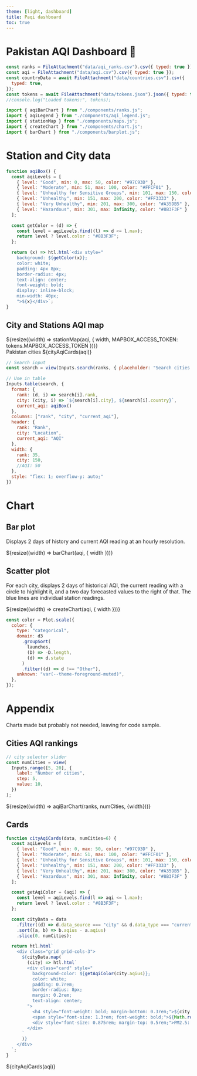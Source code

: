 ```yaml
---
theme: [light, dashboard]
title: Paqi dashboard
toc: true
---
```


# Pakistan AQI Dashboard 🚀

<!-- Load and transform the data -->

```js
const ranks = FileAttachment("data/aqi_ranks.csv").csv({ typed: true });
const aqi = FileAttachment("data/aqi.csv").csv({ typed: true });
const countryData = await FileAttachment("data/countries.csv").csv({
  typed: true,
});
const tokens = await FileAttachment("data/tokens.json").json({ typed: true });
//console.log("Loaded tokens:", tokens);
```

<!-- Load components used in this page -->

```js
import { aqiBarChart } from "./components/ranks.js";
import { aqiLegend } from "./components/aqi_legend.js";
import { stationMap } from "./components/maps.js";
import { createChart } from "./components/chart.js";
import { barChart } from "./components/barplot.js";
```


# Station and City data

```js
function aqiBox() {
  const aqiLevels = [
    { level: "Good", min: 0, max: 50, color: "#97C93D" },
    { level: "Moderate", min: 51, max: 100, color: "#FFCF01" },
    { level: "Unhealthy for Sensitive Groups", min: 101, max: 150, color: "#FF9933" },
    { level: "Unhealthy", min: 151, max: 200, color: "#FF3333" },
    { level: "Very Unhealthy", min: 201, max: 300, color: "#A35DB5" },
    { level: "Hazardous", min: 301, max: Infinity, color: "#8B3F3F" }
  ];

  const getColor = (d) => {
    const level = aqiLevels.find((l) => d <= l.max);
    return level ? level.color : "#8B3F3F";
  };

  return (x) => htl.html`<div style="
    background: ${getColor(x)};
    color: white;
    padding: 4px 8px;
    border-radius: 4px;
    text-align: center;
    font-weight: bold;
    display: inline-block;
    min-width: 40px;
    ">${x}</div>`;
}
```


## City and Stations AQI map

<div class="grid">
  <div class="card">
    ${resize((width) => stationMap(aqi, {
      width,
      MAPBOX_ACCESS_TOKEN: tokens.MAPBOX_ACCESS_TOKEN
      }))}
  </div> 
</div> 


<div class="grid grid-cols-2">
  <div class="card">
  Pakistan cities
  ${cityAqiCards(aqi)}
  </div>

  <div class="card">
  
  ```js
// Search input
const search = view(Inputs.search(ranks, { placeholder: "Search cities..." }));
```

```js
// Use in table
Inputs.table(search, {
  format: {
    rank: (d, i) => search[i].rank,
    city: (city, i) => `${search[i].city}, ${search[i].country}`,
    current_aqi: aqiBox()
  },
  columns: ["rank", "city", "current_aqi"],
  header: {
    rank: "Rank",
    city: "Location",
    current_aqi: "AQI"
  },
  width: {
    rank: 35,
    city: 150,
    //AQI: 50
  },
  style: "flex: 1; overflow-y: auto;"
})
```
  </div>
</div>


# Chart

## Bar plot

Displays 2 days of history and current AQI reading at an hourly resolution.

<div class="grid grid-cols-1">
  <div class="card">
    ${resize((width) => barChart(aqi, { width }))}
  </div>
</div>

## Scatter plot

For each city, displays 2 days of historical AQI, the current reading with a circle to highlight it, and a two day forecasted values to the right of that.
The blue lines are individual station readings.

<div class="grid grid-cols-1">
  <div class="card">
    ${resize((width) => createChart(aqi, { width }))}
  </div>
</div>

<!-- A shared color scale for consistency, sorted by the number of launches -->

```js
const color = Plot.scale({
  color: {
    type: "categorical",
    domain: d3
      .groupSort(
        launches,
        (D) => -D.length,
        (d) => d.state
      )
      .filter((d) => d !== "Other"),
    unknown: "var(--theme-foreground-muted)",
  },
});
```

# Appendix

Charts made but probably not needed, leaving for code sample.

## Cities AQI rankings

```js
// city selector slider
const numCities = view(
  Inputs.range([5, 20], {
    label: "Number of cities",
    step: 5,
    value: 10,
  })
);
```

<div class="grid grid-cols-1">
  <div class="card">
    ${resize((width) => aqiBarChart(ranks, numCities, {width}))}
  </div>
</div>



## Cards

<!-- Cards with big numbers -->

<!-- Cards with AQI data for Pakistani cities -->

```js
function cityAqiCards(data, numCities=6) {
  const aqiLevels = [
    { level: "Good", min: 0, max: 50, color: "#97C93D" },
    { level: "Moderate", min: 51, max: 100, color: "#FFCF01" },
    { level: "Unhealthy for Sensitive Groups", min: 101, max: 150, color: "#FF9933" },
    { level: "Unhealthy", min: 151, max: 200, color: "#FF3333" },
    { level: "Very Unhealthy", min: 201, max: 300, color: "#A35DB5" },
    { level: "Hazardous", min: 301, max: Infinity, color: "#8B3F3F" }
  ];

  const getAqiColor = (aqi) => {
    const level = aqiLevels.find(l => aqi <= l.max);
    return level ? level.color : "#8B3F3F";
  };

  const cityData = data
    .filter((d) => d.data_source === "city" && d.data_type === "current")
    .sort((a, b) => b.aqius - a.aqius)
    .slice(0, numCities); 

  return htl.html`
    <div class="grid grid-cols-3">
      ${cityData.map(
        (city) => htl.html`
        <div class="card" style="
          background-color: ${getAqiColor(city.aqius)};
          color: white;
          padding: 0.7rem;
          border-radius: 8px;
          margin: 0.2rem;
          text-align: center;
        ">
          <h4 style="font-weight: bold; margin-bottom: 0.3rem;">${city.city}</h4>
          <span style="font-size: 1.3rem; font-weight: bold;">${Math.round(city.aqius)}</span>
          <div style="font-size: 0.875rem; margin-top: 0.5rem;">PM2.5: ${Math.round(city.pm25)}</div>
        </div>
      `
      )}
    </div>
  `;
}
```

${cityAqiCards(aqi)}

